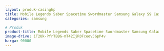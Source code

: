 ```yaml
---
layout: produk-casinghp
title: Mobile Legends Saber Spacetime Swordmaster Samsung Galaxy S9 Case
categories: samsung

# Produk
product-title: Mobile Legends Saber Spacetime Swordmaster Samsung Galaxy S9 Case
image-drive: 1T2Uk-PfrTBBG-mT42IjR0FceovJGpP4v
harga: 90000
---
```

